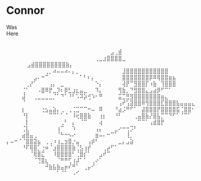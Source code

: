 # Connor  
Was  
Here  

⠀  
⠀⠀⠀⠀⠀⠀⠀⠀⠀⠀⠀⠀⠀⠀⠀⠀⠀⠀⠀⠀⠀⠀⠀⠀⠀⠀⠀⣠⢀⣾  
⠀⠀⠀⠀⠀⠀⠀⠀⠀⠀⠀⠀⠀⠀⠀⠀⠀⠀⠀⠀⠀⠀⠀⢀⣀⣰⣿⣿⣿⣿⣀  
&nbsp;&nbsp;&nbsp;&nbsp;&nbsp;&nbsp;&nbsp;&nbsp;&nbsp;&nbsp;&nbsp;&nbsp;&nbsp; ⣠⣾⣿⣿⣿⣿⣿⣿⣿⣿⣷⡄  
⠀⠀⠀⠀⠀⠀⠀⠀⠀⠀⢀⡀⠴⠤⠤⠴⠄⡄⡀⠀⠀⠀⠀⠀⠀⠀⠀⠀⠀⠀⣸⣿⣿⣿⣿⣿⣿⣿⣿⣿⣿⣿  
⠀⠀⠀⠀⠀⠀⠀⣠⠄⠒⠉⠀⠀⠀⠀⠀⠀⠀⠀⠁⠃⠆⡄⠀⠀⠀⠀⠀⠀⠀⣿⣿⣿⣿⣿⣿⣿⡿⠿⢿⣿⣿⣶⣦  
⠀⠀⠀⠀⠀⢀⡜⠁⠀⠀⠀⢠⡄⠀⣀⠀⠀⠀⠀⠀⠀⠀⠀⠑⡄⠀⠀⠀⠀⠀⢼⡟⠉⣻⣿⣿⡏⠰⣷⠀⢹⣿⣿⣿  
⠀⠀⠀⠀⢈⠁⠀⠀⠠⣿⠿⡟⣀⡹⠆⡿⣃⣰⣆⣤⣀⠀⠀⠹⡄⠀⠀⠀⠀⢻⣷⡀⠙⣻⣿⣿⣄⣠⣴⡿⠋⠉⠁  
⠀⠀⠀⠀⣼⠀⠀⢀⣀⣀⣀⣀⡈⠁⠙⠁⠘⠃⠡⠽⡵⢚⠱⠂⠛⠀⠀⠀⠀⣭⣉⣛⣻⣿⣿⣿⣿⣿⣿⣿⣶⣄  
⠀⠀⠀⠀⠈⠀⠀⠀⠀⠀⠀⠀⠀⠀⠀⠀⠀⠀⠀⠀⠀⠀⠀⠀⠀⠀⠀⠀⠀⢠⠞⢡⣽⣿⣿⠿⢻⣿⣿⣿⣏⣿⣿⣿⣧⣤⣤⣤⣄  
⠀⠀⠀⠀⡆⠀⠀⠀⠀⢐⣢⣤⣵⡄⢀⠀⢀⢈⣉⠉⠉⠒⠤⠀⠿⠀⠀⠀⠘⣴⡨⠛⠋⠁⠀⣼⣿⣿⣿⡟⣿⣿⣿⣿⣯⢈⣿⣿⠂  
⠀⠀⠀⠀⠘⡇⠀⠀⠀⠀⠀⠉⠉⠁⠁⠈⠀⠸⢖⣿⣿⣷⠀⠀⢰⡆⠀⠀⠘⠃⠀⠀⠀⢀⣤⣿⣷⡜⣿⣧⡉⠉⠙⠋⠁⠈⠉⠁  
⠀⠀⠀⠀⠀⡇⠀⠀⠀⠀⠀⠀⠀⠀⢀⠃⠀⡄⠀⠈⠉⠀⠀⠀⢴⠀⠀⠀⠀⠀⠀⠀⠀⠀⠉⠉⠁⢠⣾⣿⡟  
⠀⠀⠀⠀⢈⣇⠀⠀⠀⠀⠀⠀⠀⢰⠉⠀⠀⠱⠀⠀⠀⠀⠀⢠⡄⠀⠀⠀⣀⠔⠒⢒⡩⠃⠀⠀⠀  
⠀⠀⠀⠀⣴⣿⣤⢀⠀⠀⠀⠀⠀⠈⠓⠒⠢⠔⠀⠀⠀⠀⠀⣶⠤⠄⠒⠉⠁⠀⠀⢸⡀  
⡄⠤⠒⠈⠈⣿⣿⣽⣦⠀⢀⢀⠰⢰⣀⣲⣿⡐⣤⠀⠀⢠⡾⠃⠀⠀⠀⠀⠀⣀⡄⣠⣵  
⠀⠀⠀⠀⠘⠏⢿⣿⡁⢐⠶⠈⣰⣿⣿⣿⣿⣷⢈⣣⢰⡞⠀⠀⠀⢀⡴⠋⠁  
⠀⠀⠀⠀⠀⠀⠈⢿⣿⣍⠀⠀⠸⣿⣿⣿⣿⠃⢈⣿⡎⠁⠀⠀⣠⠞⠉  
⠀⠀⠀⠀⠀⠀⠀⠈⢙⣿⣆⠀⠀⠈⠛⠛⢋⢰⡼⠁⠁⠀⢀⠔⠁  
⠀⠀⠀⠀⠀⠀⠀⠀⠀⠀⠚⣷⣧⣷⣤⡶⠎⠛⠁⠀⢀⡤⠊⠀⠀  
⠀⠀⠀⠀⠀⠀⠀⠀⠀⠀⠀⠀⠀⠁⠈⠁⠀⠠⠊⠀⠀  
